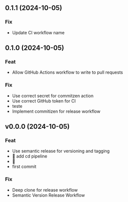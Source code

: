 ## 0.1.1 (2024-10-05)

### Fix

- Update CI workflow name

## 0.1.0 (2024-10-05)

### Feat

- Allow GitHub Actions workflow to write to pull requests

### Fix

- Use correct secret for commitzen action
- Use correct GitHub token for CI
- teste
- Implement commitizen for release workflow

## v0.0.0 (2024-10-05)

### Feat

- Use semantic release for versioning and tagging
- :construction_worker: add cd pipeline
- :construction_worker:
- first commit

### Fix

- Deep clone for release workflow
- Semantic Version Release Workflow
